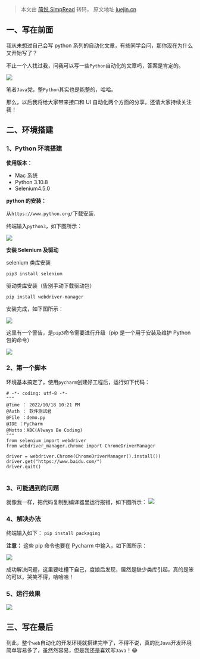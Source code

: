 > 本文由 [简悦 SimpRead](http://ksria.com/simpread/) 转码， 原文地址 [juejin.cn](https://juejin.cn/post/7155872752186949646)

一、写在前面
------

我从未想过自己会写 python 系列的自动化文章，有些同学会问，那你现在为什么又开始写了？

不止一个人找过我，问我可以写一些`Python`自动化的文章吗，答案是肯定的。

![](https://p3-juejin.byteimg.com/tos-cn-i-k3u1fbpfcp/13bbe0c33e8a4b54bc96433a470c9051~tplv-k3u1fbpfcp-zoom-in-crop-mark:1512:0:0:0.awebp)

笔者`Java`党，整`Python`其实也是能整的，哈哈。

那么，以后我将给大家带来接口和 UI 自动化两个方面的分享，还请大家持续关注我！

二、环境搭建
------

### 1、Python 环境搭建

**使用版本：**

*   Mac 系统
*   Python 3.10.8
*   Selenium4.5.0

**python 的安装：**

从`https://www.python.org/`下载安装.

终端输入`python3`，如下图所示：

![](https://p3-juejin.byteimg.com/tos-cn-i-k3u1fbpfcp/852cab0b187c49d390ef9d9d911304c3~tplv-k3u1fbpfcp-zoom-in-crop-mark:1512:0:0:0.awebp)

**安装 Selenium 及驱动**

selenium 类库安装

`pip3 install selenium`

驱动类库安装（告别手动下载驱动包）

`pip install webdriver-manager`

安装完成，如下图所示：

![](https://p3-juejin.byteimg.com/tos-cn-i-k3u1fbpfcp/52a883a7de354d9a8d4787e1d2ecc874~tplv-k3u1fbpfcp-zoom-in-crop-mark:1512:0:0:0.awebp)

这里有一个警告，是`pip3`命令需要进行升级（pip 是一个用于安装及维护 Python 包的命令）

![](https://p3-juejin.byteimg.com/tos-cn-i-k3u1fbpfcp/ebdbae467b0f4129acd2e6abb5a64b4f~tplv-k3u1fbpfcp-zoom-in-crop-mark:1512:0:0:0.awebp)

### 2、第一个脚本

环境基本搞定了，使用`pycharm`创建好工程后，运行如下代码：

```
# -*- coding: utf-8 -*-
"""
@Time ： 2022/10/18 10:21 PM
@Auth ： 软件测试君
@File ：demo.py
@IDE ：PyCharm
@Motto：ABC(Always Be Coding)
"""
from selenium import webdriver
from webdriver_manager.chrome import ChromeDriverManager

driver = webdriver.Chrome(ChromeDriverManager().install())
driver.get("https://www.baidu.com/")
driver.quit()


```

### 3、可能遇到的问题

就像我一样，把代码复制到编译器里运行报错，如下图所示： ![](https://p3-juejin.byteimg.com/tos-cn-i-k3u1fbpfcp/87dad08293254072a4320b4c1c2f3f01~tplv-k3u1fbpfcp-zoom-in-crop-mark:1512:0:0:0.awebp)

### 4、解决办法

终端输入如下： `pip install packaging`

**注意：** 这些 pip 命令也要在 Pycharm 中输入，如下图所示：

![](https://p3-juejin.byteimg.com/tos-cn-i-k3u1fbpfcp/32d50f34e3ac42fb91700c6a19f3557b~tplv-k3u1fbpfcp-zoom-in-crop-mark:1512:0:0:0.awebp)

成功解决问题，这里要吐槽下自己，度娘后发现，居然是缺少类库引起，真的是笨的可以，哭笑不得，哈哈哈！

### 5、运行效果

![](https://p3-juejin.byteimg.com/tos-cn-i-k3u1fbpfcp/f8fa609dd426492493a3b5efbd581e0e~tplv-k3u1fbpfcp-zoom-in-crop-mark:1512:0:0:0.awebp)

三、写在最后
------

到此，整个`web`自动化的开发环境就搭建完毕了，不得不说，真的比`Java`开发环境简单容易多了，虽然然容易，但是我还是喜欢写`Java`！😂